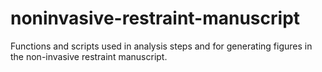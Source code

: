 # noninvasive-restraint-manuscript
Functions and scripts used in analysis steps and for generating figures in the non-invasive restraint manuscript.
